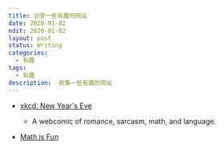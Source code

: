 ```yaml
---
title: 记录一些有趣的网站
date: 2020-01-02
edit: 2020-01-02
layout: post
status: Writing
categories:
  - 有趣
tags:
  - 有趣
description:  收集一些有趣的网站
---
```


- [xkcd: New Year's Eve](https://xkcd.com/#)
  - A webcomic of romance, sarcasm, math, and language.

- [Math is Fun](https://www.mathsisfun.com/)